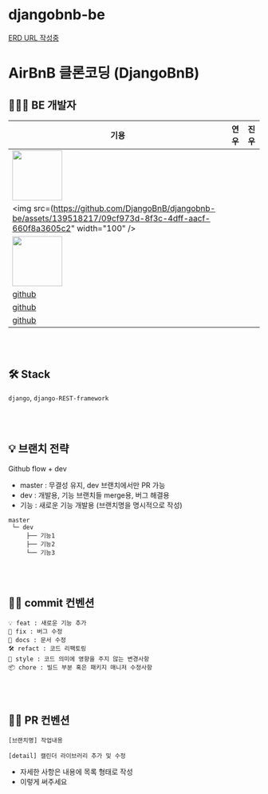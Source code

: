# djangobnb-be

[ERD URL 작성중](https://www.erdcloud.com/d/2H4dsj384NJDdRbaG)

# AirBnB 클론코딩 (DjangoBnB)

## 🧑🏻‍💻 BE 개발자

| 기용  | 연우 |  진우  |
| ---------- | ------ | --------- |
| <img src="https://github.com/DjangoBnB/djangobnb-be/assets/139518217/beb072ed-d812-4224-a740-5c05a7fd4673" width="100" /> | 
<img src=(https://github.com/DjangoBnB/djangobnb-be/assets/139518217/09cf973d-8f3c-4dff-aacf-660f8a3605c2" width="100" /> | 
<img src="https://github.com/DjangoBnB/djangobnb-be/assets/139518217/34484fc1-d31b-4a54-b0b0-0f4177b8903e" width="100" /> |
| [github](https://github.com/ssafykwon)                                                                                 
| [github](https://github.com/dusdn0224) 
| [github](https://github.com/JWhan96)  |                                                                                  |

<br><br>

## 🛠 Stack

`django`, `django-REST-framework`

<br><br>

## 💡 브랜치 전략

Github flow + dev

- master : 무결성 유지, dev 브랜치에서만 PR 가능
- dev : 개발용, 기능 브랜치들 merge용, 버그 해결용
- 기능 : 새로운 기능 개발용 (브랜치명을 명시적으로 작성)

```
master
 └─ dev
     ├── 기능1
     ├── 기능2
     └── 기능3
```

<br><br>

## 🤙🏻 commit 컨벤션

```
💡 feat : 새로운 기능 추가
🐞 fix : 버그 수정
📄 docs : 문서 수정
🛠 refact : 코드 리팩토링
💅 style : 코드 의미에 영향을 주지 않는 변경사항
📦 chore : 빌드 부분 혹은 패키지 매니저 수정사항
```

<br><br>

## 👊🏻 PR 컨벤션

```
[브랜치명] 작업내용

[detail] 캘린더 라이브러리 추가 및 수정
```

- 자세한 사항은 내용에 목록 형태로 작성
- 이렇게 써주세요
